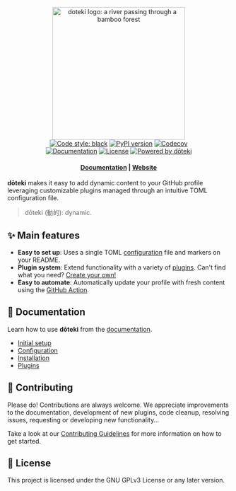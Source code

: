 <p align="center">
    <a href="https://doteki.org/">
        <img src="https://raw.githubusercontent.com/welpo/doteki/main/website/static/img/doteki-logo-text.png" width="300" alt="doteki logo: a river passing through a bamboo forest">
    </a>
    <br>
    <a href="https://github.com/psf/black">
        <img src="https://img.shields.io/badge/code_style-black-000000?style=flat-square&labelColor=202b2d&color=black" alt="Code style: black"></a>
    <a href="https://pypi.org/project/doteki/"><img src="https://img.shields.io/pypi/v/doteki?style=flat-square&labelColor=202b2d&color=5E936C" alt="PyPI version"></a>
    <a href="https://codecov.io/gh/welpo/doteki">
        <img src="https://img.shields.io/codecov/c/github/welpo/doteki?style=flat-square&logo=codecov&logoColor=white&labelColor=202b2d&color=5E936" alt="Codecov"></a>
    <br>
    <a href="https://doteki.org/docs">
        <img src="https://img.shields.io/website?url=https%3A%2F%2Fdoteki.org&style=flat-square&label=docs&labelColor=202b2d&color=5E936C" alt="Documentation"></a>
    <a href="https://github.com/welpo/doteki/blob/main/COPYING">
        <img src="https://img.shields.io/github/license/welpo/doteki?style=flat-square&labelColor=202b2d&color=5E936C" alt="License"></a>
    <a href="https://doteki.org">
        <img src="https://img.shields.io/badge/powered_by-d%C5%8Dteki-0?style=flat-square&labelColor=202b2d&color=5E936C" alt="Powered by dōteki"></a>
</p>

<h4 align="center">
  <a href="https://doteki.org/docs">Documentation</a> |
  <a href="https://doteki.org">Website</a>
</h4>

**dōteki** makes it easy to add dynamic content to your GitHub profile leveraging customizable plugins managed through an intuitive TOML configuration file.

> dōteki (動的): dynamic.

## ✨ Main features

- **Easy to set up**: Uses a single TOML [configuration](https://doteki.org/docs/configuration) file and markers on your README.
- **Plugin system**: Extend functionality with a variety of [plugins](https://doteki.org/docs/category/plugins). Can't find what you need? [Create your own!](https://doteki.org/docs/developer-guide/plugin-standard)
- **Easy to automate**: Automatically update your profile with fresh content using the [GitHub Action](https://github.com/welpo/doteki-action).

## 📝 Documentation

Learn how to use **dōteki** from the [documentation](https://doteki.org/docs).

- [Initial setup](https://doteki.org/docs#initial-setup)
- [Configuration](https://doteki.org/docs/configuration)
- [Installation](https://doteki.org/docs/installation)
- [Plugins](https://doteki.org/docs/category/plugins)

## 👥 Contributing

Please do! Contributions are always welcome. We appreciate improvements to the documentation, development of new plugins, code cleanup, resolving issues, requesting or developing new functionality…

Take a look at our [Contributing Guidelines](/CONTRIBUTING.md) for more information on how to get started.

## 📄 License

This project is licensed under the GNU GPLv3 License or any later version.
